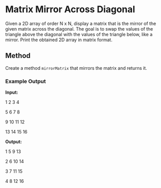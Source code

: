 # Matrix Mirror Across Diagonal

Given a 2D array of order N x N, display a matrix that is the mirror of the given matrix across the diagonal. The goal is to swap the values of the triangle above the diagonal with the values of the triangle below, like a mirror. Print the obtained 2D array in matrix format.

## Method
Create a method `mirrorMatrix` that mirrors the matrix and returns it.

### Example Output

**Input:**

1 2 3 4

5 6 7 8

9 10 11 12

13 14 15 16

**Output:**

1 5 9 13

2 6 10 14

3 7 11 15

4 8 12 16